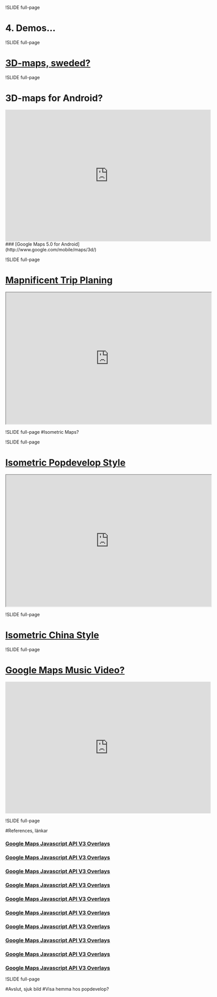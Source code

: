 !SLIDE full-page
# 4. Demos...

!SLIDE full-page

# [3D-maps, sweded?](http://bit.ly/fxBpw0)

!SLIDE full-page

# 3D-maps for Android?
<iframe title="YouTube video player" width="640" height="410"
src="http://www.youtube.com/embed/TAh4yiCzgKw" frameborder="0"
allowfullscreen></iframe>
### [Google Maps 5.0 for Android](http://www.google.com/mobile/maps/3d/)

!SLIDE full-page

# [Mapnificent Trip Planing](http://www.mapnificent.net/torino/#/?lat0=45.061105116935906&lng0=7.713054452050756&t0=15)
<iframe title="Mapnificent Trip Planing" width="640" height="410"
src="http://www.mapnificent.net/torino/#/?lat0=45.061105116935906&lng0=7.713054452050756&t0=15"
framborder="0"></iframe>


!SLIDE full-page
#Isometric Maps?

!SLIDE full-page

# [Isometric Popdevelop Style](http://sewa.se/isometric/)
<iframe title="Mapnificent Trip Planing" width="640" height="410"
src="http://sewa.se/isometric"
framborder="0"></iframe>

!SLIDE full-page

# [Isometric China Style](http://bit.ly/fpzq1Q)

!SLIDE full-page

# [Google Maps Music Video?](http://www.thewildernessdowntown.com/)

<iframe title="YouTube video player" width="640" height="410"
src="http://www.youtube.com/embed/w44cdIOor7E#t=1m5s" frameborder="0"
allowfullscreen></iframe>


!SLIDE full-page

#References, länkar

### [Google Maps Javascript API V3 Overlays](http://code.google.com/intl/sv-SE/apis/maps/documentation/javascript/overlays.html) ###
### [Google Maps Javascript API V3 Overlays](http://code.google.com/intl/sv-SE/apis/maps/documentation/javascript/overlays.html) ###
### [Google Maps Javascript API V3 Overlays](http://code.google.com/intl/sv-SE/apis/maps/documentation/javascript/overlays.html) ###
### [Google Maps Javascript API V3 Overlays](http://code.google.com/intl/sv-SE/apis/maps/documentation/javascript/overlays.html) ###
### [Google Maps Javascript API V3 Overlays](http://code.google.com/intl/sv-SE/apis/maps/documentation/javascript/overlays.html) ###
### [Google Maps Javascript API V3 Overlays](http://code.google.com/intl/sv-SE/apis/maps/documentation/javascript/overlays.html) ###
### [Google Maps Javascript API V3 Overlays](http://code.google.com/intl/sv-SE/apis/maps/documentation/javascript/overlays.html) ###
### [Google Maps Javascript API V3 Overlays](http://code.google.com/intl/sv-SE/apis/maps/documentation/javascript/overlays.html) ###
### [Google Maps Javascript API V3 Overlays](http://code.google.com/intl/sv-SE/apis/maps/documentation/javascript/overlays.html) ###
### [Google Maps Javascript API V3 Overlays](http://code.google.com/intl/sv-SE/apis/maps/documentation/javascript/overlays.html) ###

!SLIDE full-page

#Avslut, sjuk bild
#Visa hemma hos popdevelop?

